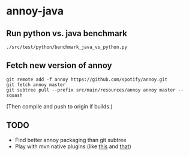 # annoy-java

## Run python vs. java benchmark
```
./src/test/python/benchmark_java_vs_python.py
```

## Fetch new version of annoy
```
git remote add -f annoy https://github.com/spotify/annoy.git
git fetch annoy master
git subtree pull --prefix src/main/resources/annoy annoy master --squash
```
(Then compile and push to origin if builds.)

## TODO
* Find better annoy packaging than git subtree
* Play with mvn native plugins (like [this](http://maven-nar.github.io/) and [that](http://www.mojohaus.org/maven-native/native-maven-plugin/))
